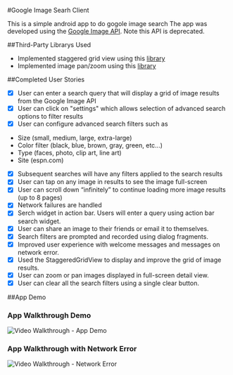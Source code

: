 #Google Image Searh Client

This is a simple android app to do gogole image search
The app was developed using the [Google Image API](https://developers.google.com/image-search/v1/jsondevguide#json_reference). 
Note this API is deprecated.

##Third-Party Librarys Used
 * Implemented staggered grid view using this [library](https://github.com/f-barth/AndroidStaggeredGrid)
 * Implemented image pan/zoom using this [library](https://github.com/MikeOrtiz/TouchImageView)

##Completed User Stories
  * [x] User can enter a search query that will display a grid of image results from the Google Image API
  * [x] User can click on "settings" which allows selection of advanced search options to filter results
  * [x] User can configure advanced search filters such as
   * Size (small, medium, large, extra-large)
   * Color filter (black, blue, brown, gray, green, etc...)
   * Type (faces, photo, clip art, line art)
   * Site (espn.com)
  * [x] Subsequent searches will have any filters applied to the search results
  * [x] User can tap on any image in results to see the image full-screen
  * [x] User can scroll down “infinitely” to continue loading more image results (up to 8 pages)
  * [x] Network failures are handled
  * [x] Serch widget in action bar. Users will enter a query using action bar search widget.
  * [x] User can share an image to their friends or email it to themselves.
  * [x] Search filters are prompted and recorded using dialog fragments.
  * [x] Improved user experience with welcome messages and messages on network error.
  * [x] Used the StaggeredGridView to display and improve the grid of image results.
  * [x] User can zoom or pan images displayed in full-screen detail view.
  * [x] User can clear all the search filters using a single clear button.

##App Demo
### App Walkthrough Demo
![Video Walkthrough - App Demo](GoogleImgSearchAppDemo.gif)

### App Walkthrough with Network Error
![Video Walkthrough - Network Error](GoogleImgSearchDemo-NetworkError.gif)
